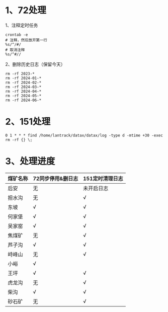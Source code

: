 # 1、72处理

1、注释定时任务

```shell
crontab -e
# 注释，然后放开第一行
%s/^/#/
# 取消注释
%s/^#//
```

2、删除历史日志（保留今天）

```shell
rm -rf 2023-*
rm -rf 2024-01-*
rm -rf 2024-02-*
rm -rf 2024-03-*
rm -rf 2024-04-*
rm -rf 2024-05-*
rm -rf 2024-06-*
```

# 2、151处理

```shell
0 1 * * * find /home/lantrack/datax/datax/log -type d -mtime +30 -exec rm -rf {} \;
```


# 3、处理进度

| 煤矿名称 | 72同步停用&删日志 | 151定时清理日志 |
| ---- | ---------- | --------- |
| 后安   | 无          | 未开启日志     |
| 担水沟  | 无          | √         |
| 东坡   | √          | √         |
| 何家堡  | √          | √         |
| 吴家窑  | √          | √         |
| 焦煤矿  | 无          | √         |
| 芦子沟  | √          | √         |
| 峙峰山  | 无          | √         |
| 小峪   | √          |           |
| 王坪   | √          | √         |
| 虎龙沟  | 无          | √         |
| 柴沟   | √          | √         |
| 砂石矿  | 无          | √         |
